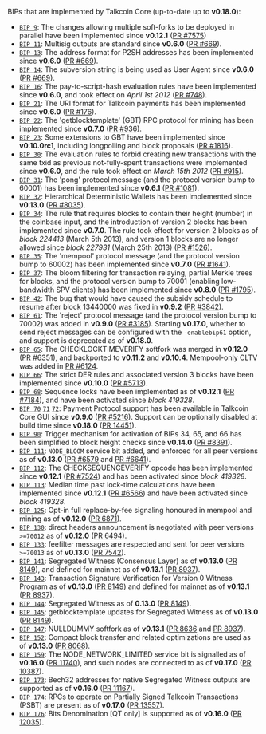 BIPs that are implemented by Talkcoin Core (up-to-date up to **v0.18.0**):

* [`BIP 9`](https://github.com/talkcoin/bips/blob/master/bip-0009.mediawiki): The changes allowing multiple soft-forks to be deployed in parallel have been implemented since **v0.12.1**  ([PR #7575](https://github.com/talkcoin/talkcoin/pull/7575))
* [`BIP 11`](https://github.com/talkcoin/bips/blob/master/bip-0011.mediawiki): Multisig outputs are standard since **v0.6.0** ([PR #669](https://github.com/talkcoin/talkcoin/pull/669)).
* [`BIP 13`](https://github.com/talkcoin/bips/blob/master/bip-0013.mediawiki): The address format for P2SH addresses has been implemented since **v0.6.0** ([PR #669](https://github.com/talkcoin/talkcoin/pull/669)).
* [`BIP 14`](https://github.com/talkcoin/bips/blob/master/bip-0014.mediawiki): The subversion string is being used as User Agent since **v0.6.0** ([PR #669](https://github.com/talkcoin/talkcoin/pull/669)).
* [`BIP 16`](https://github.com/talkcoin/bips/blob/master/bip-0016.mediawiki): The pay-to-script-hash evaluation rules have been implemented since **v0.6.0**, and took effect on *April 1st 2012* ([PR #748](https://github.com/talkcoin/talkcoin/pull/748)).
* [`BIP 21`](https://github.com/talkcoin/bips/blob/master/bip-0021.mediawiki): The URI format for Talkcoin payments has been implemented since **v0.6.0** ([PR #176](https://github.com/talkcoin/talkcoin/pull/176)).
* [`BIP 22`](https://github.com/talkcoin/bips/blob/master/bip-0022.mediawiki): The 'getblocktemplate' (GBT) RPC protocol for mining has been implemented since **v0.7.0** ([PR #936](https://github.com/talkcoin/talkcoin/pull/936)).
* [`BIP 23`](https://github.com/talkcoin/bips/blob/master/bip-0023.mediawiki): Some extensions to GBT have been implemented since **v0.10.0rc1**, including longpolling and block proposals ([PR #1816](https://github.com/talkcoin/talkcoin/pull/1816)).
* [`BIP 30`](https://github.com/talkcoin/bips/blob/master/bip-0030.mediawiki): The evaluation rules to forbid creating new transactions with the same txid as previous not-fully-spent transactions were implemented since **v0.6.0**, and the rule took effect on *March 15th 2012* ([PR #915](https://github.com/talkcoin/talkcoin/pull/915)).
* [`BIP 31`](https://github.com/talkcoin/bips/blob/master/bip-0031.mediawiki): The 'pong' protocol message (and the protocol version bump to 60001) has been implemented since **v0.6.1** ([PR #1081](https://github.com/talkcoin/talkcoin/pull/1081)).
* [`BIP 32`](https://github.com/talkcoin/bips/blob/master/bip-0032.mediawiki): Hierarchical Deterministic Wallets has been implemented since **v0.13.0** ([PR #8035](https://github.com/talkcoin/talkcoin/pull/8035)).
* [`BIP 34`](https://github.com/talkcoin/bips/blob/master/bip-0034.mediawiki): The rule that requires blocks to contain their height (number) in the coinbase input, and the introduction of version 2 blocks has been implemented since **v0.7.0**. The rule took effect for version 2 blocks as of *block 224413* (March 5th 2013), and version 1 blocks are no longer allowed since *block 227931* (March 25th 2013) ([PR #1526](https://github.com/talkcoin/talkcoin/pull/1526)).
* [`BIP 35`](https://github.com/talkcoin/bips/blob/master/bip-0035.mediawiki): The 'mempool' protocol message (and the protocol version bump to 60002) has been implemented since **v0.7.0** ([PR #1641](https://github.com/talkcoin/talkcoin/pull/1641)).
* [`BIP 37`](https://github.com/talkcoin/bips/blob/master/bip-0037.mediawiki): The bloom filtering for transaction relaying, partial Merkle trees for blocks, and the protocol version bump to 70001 (enabling low-bandwidth SPV clients) has been implemented since **v0.8.0** ([PR #1795](https://github.com/talkcoin/talkcoin/pull/1795)).
* [`BIP 42`](https://github.com/talkcoin/bips/blob/master/bip-0042.mediawiki): The bug that would have caused the subsidy schedule to resume after block 13440000 was fixed in **v0.9.2** ([PR #3842](https://github.com/talkcoin/talkcoin/pull/3842)).
* [`BIP 61`](https://github.com/talkcoin/bips/blob/master/bip-0061.mediawiki): The 'reject' protocol message (and the protocol version bump to 70002) was added in **v0.9.0** ([PR #3185](https://github.com/talkcoin/talkcoin/pull/3185)). Starting **v0.17.0**, whether to send reject messages can be configured with the `-enablebip61` option, and support is deprecated as of **v0.18.0**.
* [`BIP 65`](https://github.com/talkcoin/bips/blob/master/bip-0065.mediawiki): The CHECKLOCKTIMEVERIFY softfork was merged in **v0.12.0** ([PR #6351](https://github.com/talkcoin/talkcoin/pull/6351)), and backported to **v0.11.2** and **v0.10.4**. Mempool-only CLTV was added in [PR #6124](https://github.com/talkcoin/talkcoin/pull/6124).
* [`BIP 66`](https://github.com/talkcoin/bips/blob/master/bip-0066.mediawiki): The strict DER rules and associated version 3 blocks have been implemented since **v0.10.0** ([PR #5713](https://github.com/talkcoin/talkcoin/pull/5713)).
* [`BIP 68`](https://github.com/talkcoin/bips/blob/master/bip-0068.mediawiki): Sequence locks have been implemented as of **v0.12.1**  ([PR #7184](https://github.com/talkcoin/talkcoin/pull/7184)), and have been activated since *block 419328*.
* [`BIP 70`](https://github.com/talkcoin/bips/blob/master/bip-0070.mediawiki) [`71`](https://github.com/talkcoin/bips/blob/master/bip-0071.mediawiki) [`72`](https://github.com/talkcoin/bips/blob/master/bip-0072.mediawiki): Payment Protocol support has been available in Talkcoin Core GUI since **v0.9.0** ([PR #5216](https://github.com/talkcoin/talkcoin/pull/5216)). Support can be optionally disabled at build time since **v0.18.0** ([PR 14451](https://github.com/talkcoin/talkcoin/pull/14451)).
* [`BIP 90`](https://github.com/talkcoin/bips/blob/master/bip-0090.mediawiki): Trigger mechanism for activation of BIPs 34, 65, and 66 has been simplified to block height checks since **v0.14.0** ([PR #8391](https://github.com/talkcoin/talkcoin/pull/8391)).
* [`BIP 111`](https://github.com/talkcoin/bips/blob/master/bip-0111.mediawiki): `NODE_BLOOM` service bit added, and enforced for all peer versions as of **v0.13.0** ([PR #6579](https://github.com/talkcoin/talkcoin/pull/6579) and [PR #6641](https://github.com/talkcoin/talkcoin/pull/6641)).
* [`BIP 112`](https://github.com/talkcoin/bips/blob/master/bip-0112.mediawiki): The CHECKSEQUENCEVERIFY opcode has been implemented since **v0.12.1** ([PR #7524](https://github.com/talkcoin/talkcoin/pull/7524)) and has been activated since *block 419328*.
* [`BIP 113`](https://github.com/talkcoin/bips/blob/master/bip-0113.mediawiki): Median time past lock-time calculations have been implemented since **v0.12.1** ([PR #6566](https://github.com/talkcoin/talkcoin/pull/6566)) and have been activated since *block 419328*.
* [`BIP 125`](https://github.com/talkcoin/bips/blob/master/bip-0125.mediawiki): Opt-in full replace-by-fee signaling honoured in mempool and mining as of **v0.12.0** ([PR 6871](https://github.com/talkcoin/talkcoin/pull/6871)).
* [`BIP 130`](https://github.com/talkcoin/bips/blob/master/bip-0130.mediawiki): direct headers announcement is negotiated with peer versions `>=70012` as of **v0.12.0** ([PR 6494](https://github.com/talkcoin/talkcoin/pull/6494)).
* [`BIP 133`](https://github.com/talkcoin/bips/blob/master/bip-0133.mediawiki): feefilter messages are respected and sent for peer versions `>=70013` as of **v0.13.0** ([PR 7542](https://github.com/talkcoin/talkcoin/pull/7542)).
* [`BIP 141`](https://github.com/talkcoin/bips/blob/master/bip-0141.mediawiki): Segregated Witness (Consensus Layer) as of **v0.13.0** ([PR 8149](https://github.com/talkcoin/talkcoin/pull/8149)), and defined for mainnet as of **v0.13.1** ([PR 8937](https://github.com/talkcoin/talkcoin/pull/8937)).
* [`BIP 143`](https://github.com/talkcoin/bips/blob/master/bip-0143.mediawiki): Transaction Signature Verification for Version 0 Witness Program as of **v0.13.0** ([PR 8149](https://github.com/talkcoin/talkcoin/pull/8149)) and defined for mainnet as of **v0.13.1** ([PR 8937](https://github.com/talkcoin/talkcoin/pull/8937)).
* [`BIP 144`](https://github.com/talkcoin/bips/blob/master/bip-0144.mediawiki): Segregated Witness as of **0.13.0** ([PR 8149](https://github.com/talkcoin/talkcoin/pull/8149)).
* [`BIP 145`](https://github.com/talkcoin/bips/blob/master/bip-0145.mediawiki): getblocktemplate updates for Segregated Witness as of **v0.13.0** ([PR 8149](https://github.com/talkcoin/talkcoin/pull/8149)).
* [`BIP 147`](https://github.com/talkcoin/bips/blob/master/bip-0147.mediawiki): NULLDUMMY softfork as of **v0.13.1** ([PR 8636](https://github.com/talkcoin/talkcoin/pull/8636) and [PR 8937](https://github.com/talkcoin/talkcoin/pull/8937)).
* [`BIP 152`](https://github.com/talkcoin/bips/blob/master/bip-0152.mediawiki): Compact block transfer and related optimizations are used as of **v0.13.0** ([PR 8068](https://github.com/talkcoin/talkcoin/pull/8068)).
* [`BIP 159`](https://github.com/talkcoin/bips/blob/master/bip-0159.mediawiki): The NODE_NETWORK_LIMITED service bit is signalled as of **v0.16.0** ([PR 11740](https://github.com/talkcoin/talkcoin/pull/11740)), and such nodes are connected to as of **v0.17.0** ([PR 10387](https://github.com/talkcoin/talkcoin/pull/10387)).
* [`BIP 173`](https://github.com/talkcoin/bips/blob/master/bip-0173.mediawiki): Bech32 addresses for native Segregated Witness outputs are supported as of **v0.16.0** ([PR 11167](https://github.com/talkcoin/talkcoin/pull/11167)).
* [`BIP 174`](https://github.com/talkcoin/bips/blob/master/bip-0174.mediawiki): RPCs to operate on Partially Signed Talkcoin Transactions (PSBT) are present as of **v0.17.0** ([PR 13557](https://github.com/talkcoin/talkcoin/pull/13557)).
* [`BIP 176`](https://github.com/talkcoin/bips/blob/master/bip-0176.mediawiki): Bits Denomination [QT only] is supported as of **v0.16.0** ([PR 12035](https://github.com/talkcoin/talkcoin/pull/12035)).
